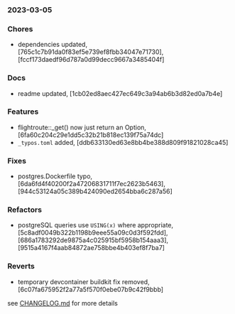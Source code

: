 ### 2023-03-05

### Chores
+ dependencies updated, [765c1c7b91da0f83ef5e739ef8fbb34047e71730], [fccf173daedf96d787a0d99decc9667a3485404f]

### Docs
+ readme updated, [1cb02ed8aec427ec649c3a94ab6b3d82ed0a7b4e]

### Features
+ flightroute::_get() now just return an Option, [6fa60c204c29e1dd5c32b21b818ec139f75a74dc]
+ `_typos.toml` added, [ddb633130ed63e8bb4be388d809f91821028ca45]

### Fixes
+ postgres.Dockerfile typo, [6da6fd4f40200f2a47206831711f7ec2623b5463], [944c53124a05c389b424090ed2654bba6c287a56]

### Refactors
+ postgreSQL queries use `USING(x)` where appropriate, [5c8adf0049b322b1198b9eee55a09c0d3f592fdd], [686a1783292de9875a4c025915bf5958b154aaa3], [9515a4167f4aab84872ae758bbe4b403ef8f7ba7]

### Reverts
+ temporary devcontainer buildkit fix removed, [6c07fa675952f2a77a5f570f0ebe07b9c42f9bbb]


see <a href='https://github.com/mrjackwills/adsbdb/blob/main/CHANGELOG.md'>CHANGELOG.md</a> for more details
